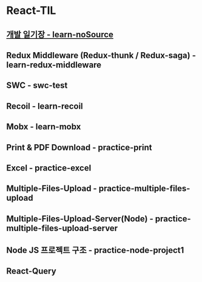 # React-TIL

## [개발 일기장 - learn-noSource](https://github.com/Jowen0/React-TIL/tree/main/learn-noSource#readme)

## Redux Middleware (Redux-thunk / Redux-saga) - learn-redux-middleware

## SWC - swc-test

## Recoil - learn-recoil

## Mobx - learn-mobx

## Print & PDF Download - practice-print

## Excel - practice-excel

## Multiple-Files-Upload - practice-multiple-files-upload

## Multiple-Files-Upload-Server(Node) - practice-multiple-files-upload-server

## Node JS 프로젝트 구조 - practice-node-project1

## React-Query